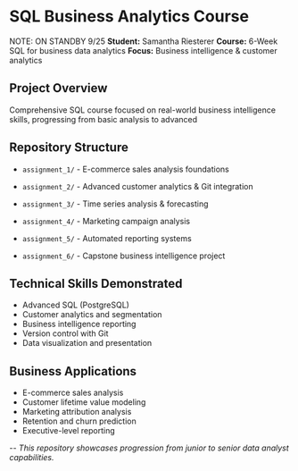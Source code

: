 # SQL Business Analytics Course
NOTE: ON STANDBY 9/25
**Student:** Samantha Riesterer
**Course:** 6-Week SQL for business data analytics
**Focus:** Business intelligence & customer analytics

## Project Overview
 Comprehensive SQL course focused on real-world business intelligence  skills, progressing from basic analysis to advanced

## Repository Structure
- `assignment_1/` - E-commerce sales analysis foundations

- `assignment_2/` - Advanced customer analytics & Git integration

- `assignment_3/` - Time series analysis & forecasting

- `assignment_4/` - Marketing campaign analysis

- `assignment_5/` - Automated reporting systems

- `assignment_6/` - Capstone business intelligence project

## Technical Skills Demonstrated
- Advanced SQL (PostgreSQL)
- Customer analytics and segmentation
- Business intelligence reporting
- Version control with Git
- Data visualization and presentation

## Business Applications
- E-commerce sales analysis
- Customer lifetime value modeling
- Marketing attribution analysis
- Retention and churn prediction
- Executive-level reporting

--
*This repository showcases progression from junior to senior data analyst capabilities.*


